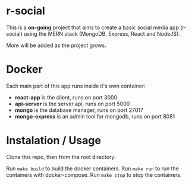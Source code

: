 # r-social

This is a **on-going** project that aims to create a basic social media app (r-social) using the MERN stack (MongoDB, Express, React and NodeJS).

More will be added as the project grows.

# Docker

Each main part of this app runs inside it's own container:

- **react-app** is the client, runs on port 3000
- **api-server** is the server api, runs on port 5000
- **mongo** is the database manager, runs on port 27017
- **mongo-express** is an admin tool for mongodb, runs on port 8081

# Instalation / Usage

Clone this repo, then from the root directory:

Run `make build` to build the docker containers.
Run `make run` to run the containers with docker-compose.
Run `make stop` to stop the containers.
